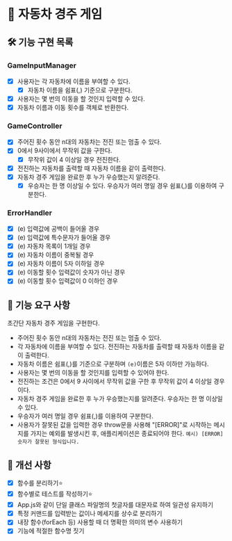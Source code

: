# 🚗 자동차 경주 게임

## 🛠️ 기능 구현 목록

### GameInputManager

- [x] 사용자는 각 자동차에 이름을 부여할 수 있다.
  - [x] 자동차 이름을 쉼표(,) 기준으로 구분한다.
- [x] 사용자는 몇 번의 이동을 할 것인지 입력할 수 있다.
- [x] 자동차 이름과 이동 횟수를 객체로 반환한다.

### GameController

- [x] 주어진 횟수 동안 n대의 자동차는 전진 또는 멈출 수 있다.
- [x] 0에서 9사이에서 무작위 값을 구한다.
  - [x] 무작위 값이 4 이상일 경우 전진한다.
- [x] 전진하는 자동차를 출력할 때 자동차 이름을 같이 출력한다.
- [x] 자동차 경주 게임을 완료한 후 누가 우승했는지 알려준다.
  - [x] 우승자는 한 명 이상일 수 있다. 우승자가 여러 명일 경우 쉼표(,)를 이용하여 구분한다.

### ErrorHandler

- [x] (e) 입력값에 공백이 들어올 경우
- [x] (e) 입력값에 특수문자가 들어올 경우
- [x] (e) 자동차 목록이 1개일 경우
- [x] (e) 자동차 이름이 중복될 경우
- [x] (e) 자동차 이름이 5자 이하일 경우
- [x] (e) 이동할 횟수 입력값이 숫자가 아닌 경우
- [x] (e) 이동할 횟수 입력값이 0 이하인 경우

## 🚀 기능 요구 사항

초간단 자동차 경주 게임을 구현한다.

- 주어진 횟수 동안 n대의 자동차는 전진 또는 멈출 수 있다.
- 각 자동차에 이름을 부여할 수 있다. 전진하는 자동차를 출력할 때 자동차 이름을 같이 출력한다.
- 자동차 이름은 쉼표(,)를 기준으로 구분하며 `(e)`이름은 5자 이하만 가능하다.
- 사용자는 몇 번의 이동을 할 것인지를 입력할 수 있어야 한다.
- 전진하는 조건은 0에서 9 사이에서 무작위 값을 구한 후 무작위 값이 4 이상일 경우이다.
- 자동차 경주 게임을 완료한 후 누가 우승했는지를 알려준다. 우승자는 한 명 이상일 수 있다.
- 우승자가 여러 명일 경우 쉼표(,)를 이용하여 구분한다.
- 사용자가 잘못된 값을 입력한 경우 throw문을 사용해 "[ERROR]"로 시작하는 메시지를 가지는 예외를 발생시킨 후, 애플리케이션은 종료되어야 한다.
  `예시) [ERROR] 숫자가 잘못된 형식입니다.`

## 📝 개선 사항

- [x] 함수를 분리하기⭐️
- [x] 함수별로 테스트를 작성하기⭐️
- [x] App.js와 같이 단일 클래스 파일명의 첫글자를 대문자로 하여 일관성 유지하기
- [x] 특정 커맨드를 입력받는 값이나 메세지를 상수로 분리하기
- [x] 내장 함수(forEach 등) 사용할 때 더 명확한 의미의 변수 사용하기
- [x] 기능에 적절한 함수명 짓기
